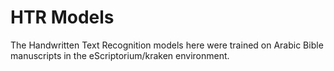 # HTR Models

The Handwritten Text Recognition models here were trained on Arabic Bible manuscripts in the eScriptorium/kraken environment.